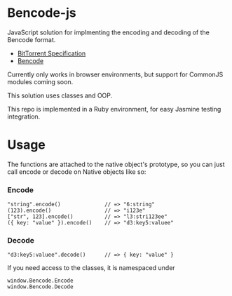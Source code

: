 # Bencode-js

JavaScript solution for implmenting the encoding and decoding of the Bencode
format.

* [BitTorrent Specification](http://wiki.theory.org/BitTorrentSpecification)
* [Bencode](http://en.wikipedia.org/wiki/Bencode)

Currently only works in browser environments, but support for CommonJS
modules coming soon.

This solution uses classes and OOP.

This repo is implemented in a Ruby environment, for easy Jasmine testing
integration.

# Usage

The functions are attached to the native object's prototype, so you can
just call encode or decode on Native objects like so:

### Encode

```
"string".encode()              // => "6:string"
(123).encode()                 // => "i123e"
["str", 123].encode()          // => "l3:stri123ee"
({ key: "value" }).encode()    // => "d3:key5:valuee"
```
### Decode

```
"d3:key5:valuee".decode()      // => { key: "value" }
```

If you need access to the classes, it is namespaced under

```
window.Bencode.Encode
window.Bencode.Decode
```
